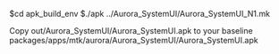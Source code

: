 $cd apk_build_env
$./apk ../Aurora_SystemUI/Aurora_SystemUI_N1.mk

Copy out/Aurora_SystemUI/Aurora_SystemUI.apk to your baseline packages/apps/mtk/aurora/Aurora_SystemUI/Aurora_SystemUI.apk
